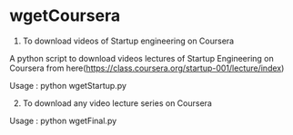 wgetCoursera
============

1. To download videos of Startup engineering on Coursera


A python script to download videos lectures of Startup Engineering on Coursera from here(https://class.coursera.org/startup-001/lecture/index)


Usage : python wgetStartup.py


2. To download any video lecture series on Coursera


Usage : python wgetFinal.py

